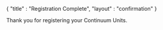 {
    "title" : "Registration Complete",
    "layout" : "confirmation"
}

Thank you for registering your Continuum Units.